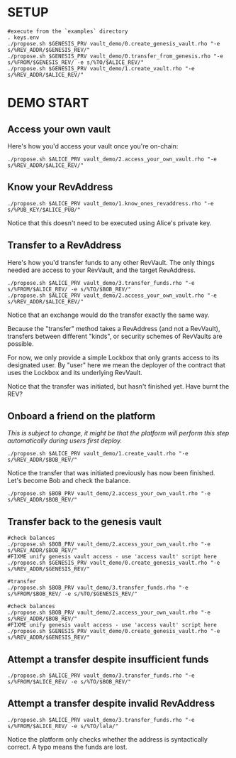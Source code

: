 # SETUP

    #execute from the `examples` directory
    . keys.env
    ./propose.sh $GENESIS_PRV vault_demo/0.create_genesis_vault.rho "-e s/%REV_ADDR/$GENESIS_REV/"
    ./propose.sh $GENESIS_PRV vault_demo/0.transfer_from_genesis.rho "-e s/%FROM/$GENESIS_REV/ -e s/%TO/$ALICE_REV/"
    ./propose.sh $GENESIS_PRV vault_demo/1.create_vault.rho "-e s/%REV_ADDR/$ALICE_REV/"

# DEMO START

## Access your own vault

Here's how you'd access your vault once you're on-chain:

    ./propose.sh $ALICE_PRV vault_demo/2.access_your_own_vault.rho "-e s/%REV_ADDR/$ALICE_REV/"
    
## Know your RevAddress

    ./propose.sh $ALICE_PRV vault_demo/1.know_ones_revaddress.rho "-e s/%PUB_KEY/$ALICE_PUB/"
    
Notice that this doesn't need to be executed using Alice's private key.

## Transfer to a RevAddress

Here's how you'd transfer funds to any other RevVault.
The only things needed are access to your RevVault, and the target RevAddress.

    ./propose.sh $ALICE_PRV vault_demo/3.transfer_funds.rho "-e s/%FROM/$ALICE_REV/ -e s/%TO/$BOB_REV/"
    ./propose.sh $ALICE_PRV vault_demo/2.access_your_own_vault.rho "-e s/%REV_ADDR/$ALICE_REV/"

Notice that an exchange would do the transfer exactly the same way.

Because the "transfer" method takes a RevAddress (and not a RevVault),
transfers between different "kinds", or security schemes of RevVaults are possible.

For now, we only provide a simple Lockbox that only grants access to its designated user.
By "user" here we mean the deployer of the contract that uses the Lockbox and its underlying RevVault.
    
Notice that the transfer was initiated, but hasn't finished yet. Have burnt the REV?     

## Onboard a friend on the platform

*This is subject to change, it might be that the platform will perform this step automatically during users first deploy.* 

    ./propose.sh $ALICE_PRV vault_demo/1.create_vault.rho "-e s/%REV_ADDR/$BOB_REV/"

Notice the transfer that was initiated previously has now been finished.
Let's become Bob and check the balance. 

    ./propose.sh $BOB_PRV vault_demo/2.access_your_own_vault.rho "-e s/%REV_ADDR/$BOB_REV/"

## Transfer back to the genesis vault

    #check balances
    ./propose.sh $BOB_PRV vault_demo/2.access_your_own_vault.rho "-e s/%REV_ADDR/$BOB_REV/"
    #FIXME unify genesis vault access - use 'access vault' script here
    ./propose.sh $GENESIS_PRV vault_demo/0.create_genesis_vault.rho "-e s/%REV_ADDR/$GENESIS_REV/"

    #transfer
    ./propose.sh $BOB_PRV vault_demo/3.transfer_funds.rho "-e s/%FROM/$BOB_REV/ -e s/%TO/$GENESIS_REV/"

    #check balances
    ./propose.sh $BOB_PRV vault_demo/2.access_your_own_vault.rho "-e s/%REV_ADDR/$BOB_REV/"
    #FIXME unify genesis vault access - use 'access vault' script here
    ./propose.sh $GENESIS_PRV vault_demo/0.create_genesis_vault.rho "-e s/%REV_ADDR/$GENESIS_REV/"

## Attempt a transfer despite insufficient funds

    ./propose.sh $ALICE_PRV vault_demo/3.transfer_funds.rho "-e s/%FROM/$ALICE_REV/ -e s/%TO/$BOB_REV/"

## Attempt a transfer despite invalid RevAddress

    ./propose.sh $ALICE_PRV vault_demo/3.transfer_funds.rho "-e s/%FROM/$ALICE_REV/ -e s/%TO/lala/"

Notice the platform only checks whether the address is syntactically correct. A typo means the funds are lost.
